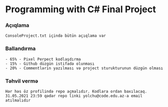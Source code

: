 # Programming with C# Final Project

### Açıqlama

    ConsoleProject.txt içində bütün açıqlama var

### Ballandırma

    - 65% - Pixel Perpect kodlaşdırma
    - 15% - Github düzgün istifadə olunması
    - 20% - Commentlərin yazılması və project sturukturunun düzgün olması

### Təhvil vermə

    Hər həs öz profilində repo açmalıdır. Kodlara ordan baxılacaq. 
    31.05.2021 23:59 qədər repo linki yolchu@code.edu.az-a email atılmalıdır
